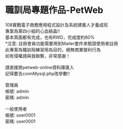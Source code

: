 # 職訓局專題作品-PetWeb<br>
108實戰電子商務應用程式設計及系統建置人才養成班<br>
專案為第四小組的心血結晶!!<br>
基本頁面都有完成，也有RWD，完成度約80%<br>
*注意: 註冊會員功能需要用到Mailer套件來驗證使用者註冊<br>
此專案為職訓局練習用為目的，絕無商業營利行為<br>
如有侵權請與我聯繫，非常感謝！<br>
<br>
請直接將petweb-online資料庫匯入<br>
記得要去connMysql.php改參數!!<br>
<br>
管理員<br>
帳號: admin<br>
密碼: admin<br>
<br>
一般使用者<br>
帳號: user0001<br>
密碼: user0001<br>
<br>
